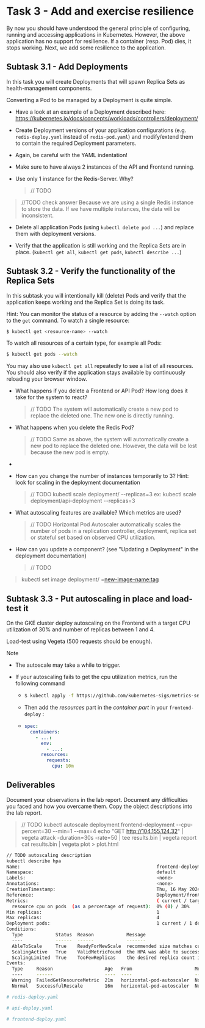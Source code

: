# Task 3 - Add and exercise resilience

By now you should have understood the general principle of configuring, running and accessing applications in Kubernetes. However, the above application has no support for resilience. If a container (resp. Pod) dies, it stops working. Next, we add some resilience to the application.

## Subtask 3.1 - Add Deployments

In this task you will create Deployments that will spawn Replica Sets as health-management components.

Converting a Pod to be managed by a Deployment is quite simple.

  * Have a look at an example of a Deployment described here: <https://kubernetes.io/docs/concepts/workloads/controllers/deployment/>

  * Create Deployment versions of your application configurations (e.g. `redis-deploy.yaml` instead of `redis-pod.yaml`) and modify/extend them to contain the required Deployment parameters.

  * Again, be careful with the YAML indentation!

  * Make sure to have always 2 instances of the API and Frontend running. 

  * Use only 1 instance for the Redis-Server. Why?

    > // TODO
> //TODO check answer
> Because we are using a single Redis instance to store the data. If we have multiple instances, the data will be inconsistent.
  * Delete all application Pods (using `kubectl delete pod ...`) and replace them with deployment versions.

  * Verify that the application is still working and the Replica Sets are in place. (`kubectl get all`, `kubectl get pods`, `kubectl describe ...`)

## Subtask 3.2 - Verify the functionality of the Replica Sets

In this subtask you will intentionally kill (delete) Pods and verify that the application keeps working and the Replica Set is doing its task.

Hint: You can monitor the status of a resource by adding the `--watch` option to the `get` command. To watch a single resource:

```sh
$ kubectl get <resource-name> --watch
```

To watch all resources of a certain type, for example all Pods:

```sh
$ kubectl get pods --watch
```

You may also use `kubectl get all` repeatedly to see a list of all resources.  You should also verify if the application stays available by continuously reloading your browser window.

  * What happens if you delete a Frontend or API Pod? How long does it take for the system to react?
    > // TODO
    > The system will automatically create a new pod to replace the deleted one. The new one is directly running.
    
  * What happens when you delete the Redis Pod?

    > // TODO
    > Same as above, the system will automatically create a new pod to replace the deleted one.
    > However, the data will be lost because the new pod is empty.
  * 
  * How can you change the number of instances temporarily to 3? Hint: look for scaling in the deployment documentation

    > // TODO
    > kubectl scale deployment/<deployment-name> --replicas=3
    > ex: kubectl scale deployment/api-deployment --replicas=3
    
  * What autoscaling features are available? Which metrics are used?

    > // TODO
    > Horizontal Pod Autoscaler automatically scales the number of pods in a replication controller, deployment, 
    > replica set or stateful set based on observed CPU utilization.
    
  * How can you update a component? (see "Updating a Deployment" in the deployment documentation)

    > // TODO
> kubectl set image deployment/<deployment-name> <container-name>=<new-image-name:tag>

## Subtask 3.3 - Put autoscaling in place and load-test it

On the GKE cluster deploy autoscaling on the Frontend with a target CPU utilization of 30% and number of replicas between 1 and 4. 

Load-test using Vegeta (500 requests should be enough).

> [!NOTE]
>
> - The autoscale may take a while to trigger.
>
> - If your autoscaling fails to get the cpu utilization metrics, run the following command
>
>   - ```sh
>     $ kubectl apply -f https://github.com/kubernetes-sigs/metrics-server/releases/latest/download/components.yaml
>     ```
>
>   - Then add the *resources* part in the *container part* in your `frontend-deploy` :
>
>   - ```yaml
>     spec:
>       containers:
>         - ...:
>           env:
>             - ...:
>           resources:
>             requests:
>               cpu: 10m
>     ```
>

## Deliverables

Document your observations in the lab report. Document any difficulties you faced and how you overcame them. Copy the object descriptions into the lab report.

> // TODO
>  kubectl autoscale deployment frontend-deployment --cpu-percent=30 --min=1 --max=4
> echo "GET http://104.155.124.32" | vegeta attack -duration=30s -rate=50 | tee results.bin | vegeta report
> cat results.bin | vegeta plot > plot.html


```````sh
// TODO autoscaling description
kubectl describe hpa
Name:                                                  frontend-deployment
Namespace:                                             default
Labels:                                                <none>
Annotations:                                           <none>
CreationTimestamp:                                     Thu, 16 May 2024 15:17:28 +0200
Reference:                                             Deployment/frontend-deployment
Metrics:                                               ( current / target )
  resource cpu on pods  (as a percentage of request):  0% (0) / 30%
Min replicas:                                          1
Max replicas:                                          4
Deployment pods:                                       1 current / 1 desired
Conditions:
  Type            Status  Reason            Message
  ----            ------  ------            -------
  AbleToScale     True    ReadyForNewScale  recommended size matches current size
  ScalingActive   True    ValidMetricFound  the HPA was able to successfully calculate a replica count from cpu resource utilization (percentage of request)
  ScalingLimited  True    TooFewReplicas    the desired replica count is less than the minimum replica count
Events:
  Type     Reason                   Age   From                       Message
  ----     ------                   ----  ----                       -------
  Warning  FailedGetResourceMetric  21m   horizontal-pod-autoscaler  No recommendation
  Normal   SuccessfulRescale        16m   horizontal-pod-autoscaler  New size: 1; reason: cpu resource utilization (percentage of request) below target

```````

```yaml
# redis-deploy.yaml
```

```yaml
# api-deploy.yaml
```

```yaml
# frontend-deploy.yaml
```
